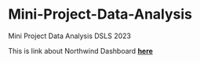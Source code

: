 # Mini-Project-Data-Analysis
Mini Project Data Analysis DSLS 2023

This is link about Northwind Dashboard **[here](https://public.tableau.com/views/NorthwindDashboard_16774242442280/NorthwindDashboard?:language=en-US&publish=yes&:display_count=n&:origin=viz_share_link)**
